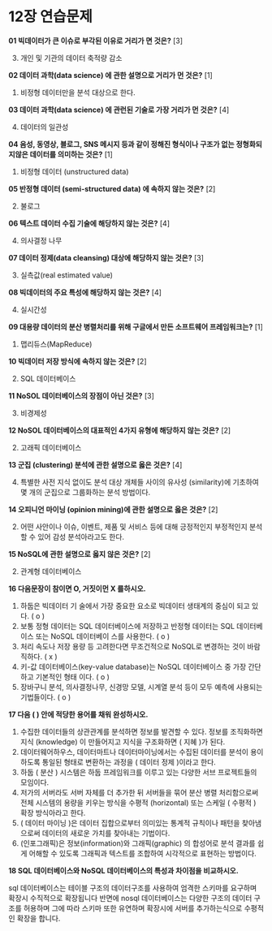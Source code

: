 # 12장 연습문제

**01 빅데이터가 큰 이슈로 부각된 이유로 거리가 면 것은?** [3]

3. 개인 및 기관의 데이터 축적량 감소

**02 데이터 과학(data science) 에 관한 설명으로 거리가 먼 것은?** [1]

1. 비정형 데이터만을 분석 대상으로 한다.

**03 데이터 과학(data science) 에 관런된 기술로 가장 거리가 먼 것은?** [4]

4. 데이터의 일관성

**04 음성, 동영상, 블로그, SNS 메시지 등과 같이 정해진 형식이나 구조가 없는 정형화되지않은 데이터를 의미하는 것은?** [1]

1. 비정형 데이터 (unstructured data)

**05 반정형 데이터 (semi-structured data) 에 속하지 않는 것은?** [2]

2. 불로그

**06 텍스트 데이터 수집 기술에 해당하지 않는 것은?** [4]

4. 의사결정 나무

**07 데이터 정제(data cleansing) 대상에 해당하지 않는 것은?** [3]

3. 실측값(real estimated value)

**08 빅데이터의 주요 특성에 해당하지 않는 것은?** [4]

4. 실시간성

**09 대용량 데이터의 분산 병렬처리를 위해 구글에서 만든 소프트웨어 프레임워크는?** [1]

1. 맵리듀스(MapReduce)

**10 빅데이터 저장 방식에 속하지 않는 것은?** [2]

2. SQL 데이터베이스

**11 NoSOL 데이터베이스의 장점이 아닌 것은?** [3]

3. 비경제성

**12 NoSOL 데이터베이스의 대표적인 4가지 유형에 해당하지 않는 것은?** [2]

2. 고래픽 데이터베이스

**13 군집 (clustering) 분석에 관한 설명으로 옳은 것은?** [4]

4. 특별한 사전 지식 없이도 분석 대상 개체들 사이의 유사성 (similarity)에 기초하여 몇 개의 군집으로 그룹화하는 분석 방법이다.

**14 오피니언 마이닝 (opinion mining)에 관한 설명으로 옳은 것은?** [2]

2. 어떤 사안이나 이슈, 이벤트, 제품 및 서비스 등에 대해 긍정적인지 부정적인지 분석할 수 있어 감성 분석아라고도 한다.

**15 NoSQL에 관한 설명으로 옳지 않은 것은?** [2]

2. 관계형 데이터베이스

**16 다음문장이 참이면 O, 거짓이먼 X 를하시오.**

1. 하둡은 빅데이터 기 술에서 가장 중요한 요소로 빅데이터 생태계의 중심이 되고 있다. ( o )
2. 보통 정형 데이터는 SQL 데이터베이스에 저장하고 반정형 데이터는 SQL 데이터베이스 또는 NoSQL 데이터베이 스를 사용한다. ( o )
3. 처리 속도나 저장 용량 등 고려한다면 무조건적으로 NoSQL로 변경하는 것이 바람직하다. ( x )
4. 키-값 데이터베이스(key-value database)는 NoSQL 데이터베이스 중 가장 간단하고 기본적인 형태 이다. ( o )
5. 장바구니 분석, 의사결정나무, 신경망 모델, 시계열 분석 등이 모두 예측에 사용되는 기법들이다. ( o )

**17 다음 ( ) 안에 적당한 용어를 채워 완성하시오.**

1. 수집한 데이터들의 상관관계를 분석하면 정보를 발견할 수 있다. 정보를 조직화하면 지식 (knowledge) 이 만들어지고 지식을 구조화하면 ( 지혜 )가 된다.
2. 데이터웨어하우스, 데이터마트나 데이터마이닝에서는 수집된 데이터를 분석이 용이하도록 통일된 형태로 변환하는 과정을 ( 데이터 정제 )이라고 한다.
3. 하둡 ( 분산 ) 시스템은 하둡 프레임워크를 이루고 있는 다양한 서브 프로젝트들의 모임이다.
4. 저가의 서버라도 서버 자체를 더 추가한 뒤 서버들을 묶어 분산 병렬 처리함으로써 전체 시스템의 용량을 키우는 방식을 수평적 (horizontal) 또는 스케일 ( 수평적 ) 확장 방식아라고 한다.
5. ( 데이터 마이닝 )은 데이터 집합으로부터 의미있는 통계적 규칙이나 패턴을 찾아냄으로써 데이터의 새로운 가치를 찾아내는 기법이다.
6. (인포그래픽)은 정보(information)와 그래픽(graphic) 의 합성어로 분석 결과를 쉽게 어해할 수 있도록 그래픽과 텍스트를 조합하여 시각적으로 표현하는 방법이다.

**18 SQL 데이터베이스와 NoSQL 데이터베이스의 특성과 차이점을 비교하시오.**

sql 데이터베이스는 테이블 구조의 데이터구조를 사용하여 엄격한 스키마를 요구하며 확장시 수직적으로 확장됩니다
반면에 nosql 데이터베이스는 다양한 구조의 데이터 구조를 허용하며 그에 따라 스키마 또한 유연하며 확장시에 서버를 추가하는식으로 수평적인 확장을 합니다.




